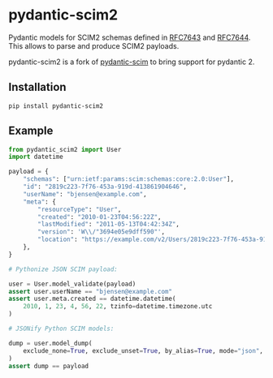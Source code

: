 # pydantic-scim2

Pydantic models for SCIM2 schemas defined in [RFC7643](https://www.rfc-editor.org/rfc/rfc7643) and [RFC7644](https://www.rfc-editor.org/rfc/rfc7644).
This allows to parse and produce SCIM2 payloads.

pydantic-scim2 is a fork of [pydantic-scim](https://github.com/chalk-ai/pydantic-scim) to bring support for pydantic 2.

## Installation

```shell
pip install pydantic-scim2
```

## Example

```python
from pydantic_scim2 import User
import datetime

payload = {
    "schemas": ["urn:ietf:params:scim:schemas:core:2.0:User"],
    "id": "2819c223-7f76-453a-919d-413861904646",
    "userName": "bjensen@example.com",
    "meta": {
        "resourceType": "User",
        "created": "2010-01-23T04:56:22Z",
        "lastModified": "2011-05-13T04:42:34Z",
        "version": 'W\\/"3694e05e9dff590"',
        "location": "https://example.com/v2/Users/2819c223-7f76-453a-919d-413861904646",
    },
}

# Pythonize JSON SCIM payload:

user = User.model_validate(payload)
assert user.userName == "bjensen@example.com"
assert user.meta.created == datetime.datetime(
    2010, 1, 23, 4, 56, 22, tzinfo=datetime.timezone.utc
)

# JSONify Python SCIM models:

dump = user.model_dump(
    exclude_none=True, exclude_unset=True, by_alias=True, mode="json",
)
assert dump == payload
```
